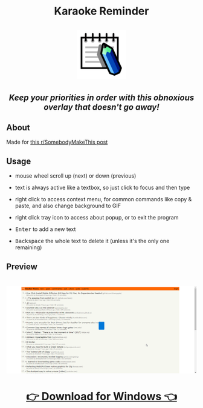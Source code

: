<h1 align="center">
  <b>Karaoke Reminder</b>
  <br />
  <br />
  <a href="https://github.com/girkovarpa/karaoke-reminder">
    <img src="quark/128.png" alt="Karaoke Reminder"/>
  </a>
</h1>

<h2 align="center"><i>Keep your priorities in order with this obnoxious overlay that doesn't go away!</i></h2>

## About

Made for [this r/SomebodyMakeThis post](https://old.reddit.com/r/SomebodyMakeThis/comments/wuy5xt/think_need_to_hire_someone_for_this/)

## Usage 

- mouse wheel scroll up (next) or down (previous)

- text is always active like a textbox, so just click to focus and then type

- right click to access context menu, for common commands like copy & paste, and also change background to GIF

- right click tray icon to access about popup, or to exit the program

- <kbd>Enter</kbd> to add a new text

- <kbd>Backspace</kbd> the whole text to delete it (unless it's the only one remaining)

## Preview

<h1 align="center">
  <img src="screenshot.gif" alt="screenshot" /></a><br/><br/>

  <a href="https://girkovarpa.itch.io/unofficial-sciter-template#download">
  👉 Download for Windows 👈</a>
</h1>
